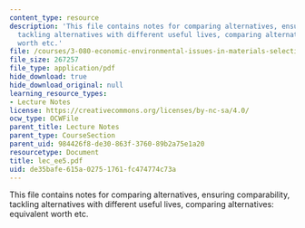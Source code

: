 ```yaml
---
content_type: resource
description: 'This file contains notes for comparing alternatives, ensuring comparability,
  tackling alternatives with different useful lives, comparing alternatives: equivalent
  worth etc.'
file: /courses/3-080-economic-environmental-issues-in-materials-selection-fall-2005/de35bafe615a02751761fc474774c73a_lec_ee5.pdf
file_size: 267257
file_type: application/pdf
hide_download: true
hide_download_original: null
learning_resource_types:
- Lecture Notes
license: https://creativecommons.org/licenses/by-nc-sa/4.0/
ocw_type: OCWFile
parent_title: Lecture Notes
parent_type: CourseSection
parent_uid: 984426f8-de30-863f-3760-89b2a75e1a20
resourcetype: Document
title: lec_ee5.pdf
uid: de35bafe-615a-0275-1761-fc474774c73a
---
```

This file contains notes for comparing alternatives, ensuring comparability, tackling alternatives with different useful lives, comparing alternatives: equivalent worth etc.